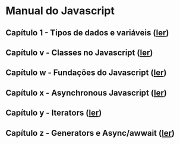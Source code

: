 # Manual do Javascript

## Capítulo 1 - Tipos de dados e variáveis ([ler](./capitulo_1))

## Capítulo v - Classes no Javascript ([ler](./capitulo_v))

## Capítulo w - Fundações do Javascript ([ler](./capitulo_w))

## Capítulo x - Asynchronous Javascript ([ler](./capitulo_x))

## Capítulo y - Iterators ([ler](./capitulo_y))

## Capítulo z - Generators e Async/awwait ([ler](./capitulo_z))
